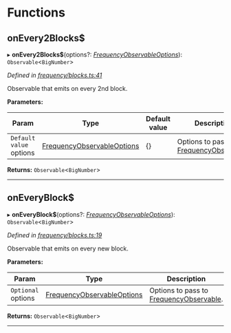 

# Functions

<a id="onevery2blocks_"></a>

##  onEvery2Blocks$

▸ **onEvery2Blocks$**(options?: *[FrequencyObservableOptions](../interfaces/_types_.frequencyobservableoptions.md)*): `Observable`<`BigNumber`>

*Defined in [frequency/blocks.ts:41](https://github.com/paritytech/js-libs/blob/4893e97/packages/light.js/src/frequency/blocks.ts#L41)*

Observable that emits on every 2nd block.

**Parameters:**

| Param | Type | Default value | Description |
| ------ | ------ | ------ | ------ |
| `Default value` options | [FrequencyObservableOptions](../interfaces/_types_.frequencyobservableoptions.md) |  {} |  Options to pass to [FrequencyObservable](../interfaces/_types_.frequencyobservable.md). |

**Returns:** `Observable`<`BigNumber`>

___
<a id="oneveryblock_"></a>

##  onEveryBlock$

▸ **onEveryBlock$**(options?: *[FrequencyObservableOptions](../interfaces/_types_.frequencyobservableoptions.md)*): `Observable`<`BigNumber`>

*Defined in [frequency/blocks.ts:19](https://github.com/paritytech/js-libs/blob/4893e97/packages/light.js/src/frequency/blocks.ts#L19)*

Observable that emits on every new block.

**Parameters:**

| Param | Type | Description |
| ------ | ------ | ------ |
| `Optional` options | [FrequencyObservableOptions](../interfaces/_types_.frequencyobservableoptions.md) |  Options to pass to [FrequencyObservable](../interfaces/_types_.frequencyobservable.md). |

**Returns:** `Observable`<`BigNumber`>

___


